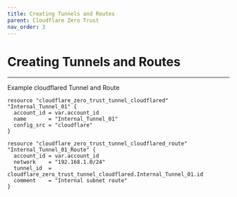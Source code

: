 ```yaml
---
title: Creating Tunnels and Routes
parent: Cloudflare Zero Trust
nav_order: 3
---
```

# Creating Tunnels and Routes
---

Example cloudflared Tunnel and Route

```
resource "cloudflare_zero_trust_tunnel_cloudflared" "Internal_Tunnel_01" {
  account_id = var.account_id
  name       = "Internal_Tunnel_01"
  config_src = "cloudflare"
}

resource "cloudflare_zero_trust_tunnel_cloudflared_route" "Internal_Tunnel_01_Route" {
  account_id = var.account_id
  network    = "192.168.1.0/24"
  tunnel_id  = cloudflare_zero_trust_tunnel_cloudflared.Internal_Tunnel_01.id
  comment    = "Internal subnet route"
}
```